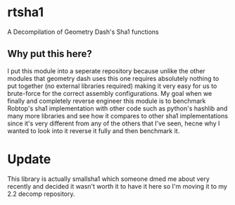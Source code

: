 # rtsha1
A Decompilation of Geometry Dash's Sha1 functions

## Why put this here?
I put this module into a seperate repository because unlike the other modules that geometry dash uses this one requires absolutely nothing to put together (no external libraries required) making it very easy for us to brute-force for the correct assembly configurations. My goal when we finally and completely reverse engineer this module is to benchmark Robtop's sha1 implementation with other code such as python's hashlib and many more libraries and see how it compares to other sha1 implementations since it's very different from any of the others that I've seen, hecne why I wanted to look into it reverse it fully and then benchmark it.

# Update
This library is actually smallsha1 which someone dmed me about very recently and decided it wasn't worth it to have it here so I'm moving it to my 2.2 decomp repository. 

